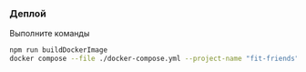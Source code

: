 ### Деплой

Выполните команды
```bash
npm run buildDockerImage
docker compose --file ./docker-compose.yml --project-name "fit-friends" up -d
```
